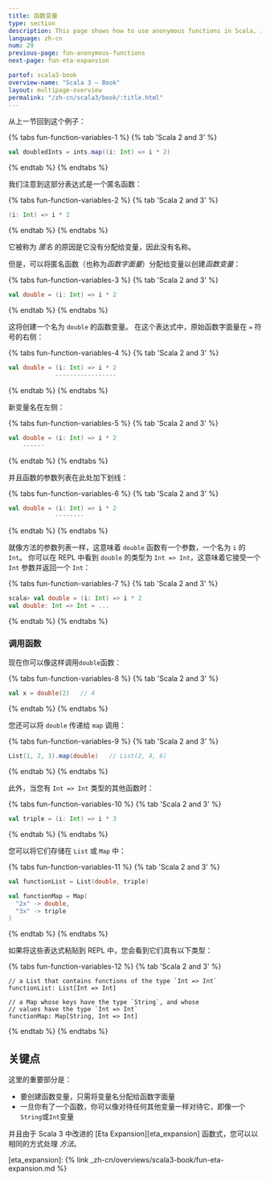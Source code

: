 ```yaml
---
title: 函数变量
type: section
description: This page shows how to use anonymous functions in Scala, including examples with the List class 'map' and 'filter' functions.
language: zh-cn
num: 29
previous-page: fun-anonymous-functions
next-page: fun-eta-expansion

partof: scala3-book
overview-name: "Scala 3 — Book"
layout: multipage-overview
permalink: "/zh-cn/scala3/book/:title.html"
---
```



从上一节回到这个例子：

{% tabs fun-function-variables-1 %}
{% tab 'Scala 2 and 3' %}
```scala
val doubledInts = ints.map((i: Int) => i * 2)
```
{% endtab %}
{% endtabs %}

我们注意到这部分表达式是一个匿名函数：

{% tabs fun-function-variables-2 %}
{% tab 'Scala 2 and 3' %}
```scala
(i: Int) => i * 2
```
{% endtab %}
{% endtabs %}

它被称为 *匿名* 的原因是它没有分配给变量，因此没有名称。

但是，可以将匿名函数（也称为*函数字面量*）分配给变量以创建*函数变量*：

{% tabs fun-function-variables-3 %}
{% tab 'Scala 2 and 3' %}
```scala
val double = (i: Int) => i * 2
```
{% endtab %}
{% endtabs %}

这将创建一个名为 `double` 的函数变量。
在这个表达式中，原始函数字面量在 `=` 符号的右侧：

{% tabs fun-function-variables-4 %}
{% tab 'Scala 2 and 3' %}
```scala
val double = (i: Int) => i * 2
             -----------------
```
{% endtab %}
{% endtabs %}

新变量名在左侧：

{% tabs fun-function-variables-5 %}
{% tab 'Scala 2 and 3' %}
```scala
val double = (i: Int) => i * 2
    ------
```
{% endtab %}
{% endtabs %}

并且函数的参数列表在此处加下划线：

{% tabs fun-function-variables-6 %}
{% tab 'Scala 2 and 3' %}
```scala
val double = (i: Int) => i * 2
             --------
```
{% endtab %}
{% endtabs %}

就像方法的参数列表一样，这意味着 `double` 函数有一个参数，一个名为 `i` 的 `Int`。
你可以在 REPL 中看到 `double` 的类型为 `Int => Int`，这意味着它接受一个 `Int` 参数并返回一个 `Int`：

{% tabs fun-function-variables-7 %}
{% tab 'Scala 2 and 3' %}
```scala
scala> val double = (i: Int) => i * 2
val double: Int => Int = ...
```
{% endtab %}
{% endtabs %}

### 调用函数

现在你可以像这样调用`double`函数：

{% tabs fun-function-variables-8 %}
{% tab 'Scala 2 and 3' %}
```scala
val x = double(2)   // 4
```
{% endtab %}
{% endtabs %}

您还可以将 `double` 传递给 `map` 调用：

{% tabs fun-function-variables-9 %}
{% tab 'Scala 2 and 3' %}
```scala
List(1, 2, 3).map(double)   // List(2, 4, 6)
```
{% endtab %}
{% endtabs %}

此外，当您有 `Int => Int` 类型的其他函数时：

{% tabs fun-function-variables-10 %}
{% tab 'Scala 2 and 3' %}
```scala
val triple = (i: Int) => i * 3
```
{% endtab %}
{% endtabs %}

您可以将它们存储在 `List` 或 `Map` 中：

{% tabs fun-function-variables-11 %}
{% tab 'Scala 2 and 3' %}
```scala
val functionList = List(double, triple)

val functionMap = Map(
  "2x" -> double,
  "3x" -> triple
)
```
{% endtab %}
{% endtabs %}

如果将这些表达式粘贴到 REPL 中，您会看到它们具有以下类型：

{% tabs fun-function-variables-12 %}
{% tab 'Scala 2 and 3' %}
````
// a List that contains functions of the type `Int => Int`
functionList: List[Int => Int]

// a Map whose keys have the type `String`, and whose
// values have the type `Int => Int`
functionMap: Map[String, Int => Int]
````
{% endtab %}
{% endtabs %}

## 关键点

这里的重要部分是：

- 要创建函数变量，只需将变量名分配给函数字面量
- 一旦你有了一个函数，你可以像对待任何其他变量一样对待它，即像一个`String`或`Int`变量

并且由于 Scala 3 中改进的 [Eta Expansion][eta_expansion] 函数式，您可以以相同的方式处理 *方法*。

[eta_expansion]: {% link _zh-cn/overviews/scala3-book/fun-eta-expansion.md %}
